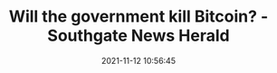 ---
"title": "Will the government kill Bitcoin? - Southgate News Herald"
"date": "2021-11-12 10:56:45"
"feed_name": "GOOGLENEWSMINING"
"feed_website": "https://news.google.com/search?q=mining%2Bincident&hl=en-US&gl=US&ceid=US:en"
"feed_rss": "https://news.google.com/rss/search?q=mining%2Bincident&hl=en-US&gl=US&ceid=US:en"
"link": "https://www.thenewsherald.com/2021/11/12/will-the-government-kill-bitcoin/"
"source": "{'href': 'https://www.thenewsherald.com', 'title': 'Southgate News Herald'}"
"file": "_posts/2021-1-1-cd908b427eefda0c3de15f5490ce7db470b35283.md"
"accident": "1"
"drilling": "0"
"dead": "0"
"injured": "0"
"arrested": "0"
"place": "unknown place"
"where": "unknown site"
"causes": "unknown"
"place_uri": "unknown place"
---